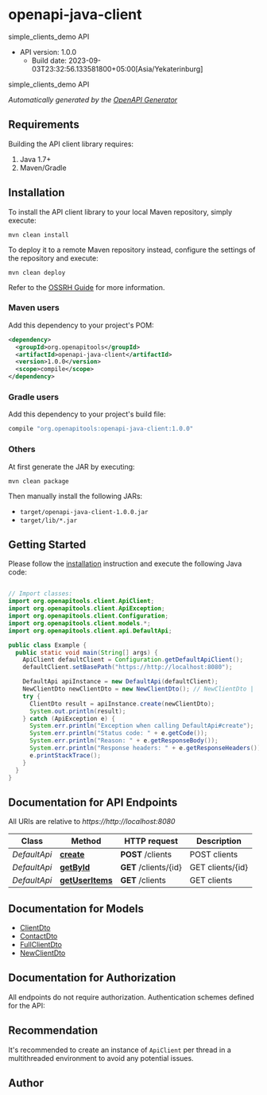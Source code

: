 # openapi-java-client

simple_clients_demo API
- API version: 1.0.0
  - Build date: 2023-09-03T23:32:56.133581800+05:00[Asia/Yekaterinburg]

simple_clients_demo API


*Automatically generated by the [OpenAPI Generator](https://openapi-generator.tech)*


## Requirements

Building the API client library requires:
1. Java 1.7+
2. Maven/Gradle

## Installation

To install the API client library to your local Maven repository, simply execute:

```shell
mvn clean install
```

To deploy it to a remote Maven repository instead, configure the settings of the repository and execute:

```shell
mvn clean deploy
```

Refer to the [OSSRH Guide](http://central.sonatype.org/pages/ossrh-guide.html) for more information.

### Maven users

Add this dependency to your project's POM:

```xml
<dependency>
  <groupId>org.openapitools</groupId>
  <artifactId>openapi-java-client</artifactId>
  <version>1.0.0</version>
  <scope>compile</scope>
</dependency>
```

### Gradle users

Add this dependency to your project's build file:

```groovy
compile "org.openapitools:openapi-java-client:1.0.0"
```

### Others

At first generate the JAR by executing:

```shell
mvn clean package
```

Then manually install the following JARs:

* `target/openapi-java-client-1.0.0.jar`
* `target/lib/*.jar`

## Getting Started

Please follow the [installation](#installation) instruction and execute the following Java code:

```java

// Import classes:
import org.openapitools.client.ApiClient;
import org.openapitools.client.ApiException;
import org.openapitools.client.Configuration;
import org.openapitools.client.models.*;
import org.openapitools.client.api.DefaultApi;

public class Example {
  public static void main(String[] args) {
    ApiClient defaultClient = Configuration.getDefaultApiClient();
    defaultClient.setBasePath("https://http://localhost:8080");

    DefaultApi apiInstance = new DefaultApi(defaultClient);
    NewClientDto newClientDto = new NewClientDto(); // NewClientDto | 
    try {
      ClientDto result = apiInstance.create(newClientDto);
      System.out.println(result);
    } catch (ApiException e) {
      System.err.println("Exception when calling DefaultApi#create");
      System.err.println("Status code: " + e.getCode());
      System.err.println("Reason: " + e.getResponseBody());
      System.err.println("Response headers: " + e.getResponseHeaders());
      e.printStackTrace();
    }
  }
}

```

## Documentation for API Endpoints

All URIs are relative to *https://http://localhost:8080*

Class | Method | HTTP request | Description
------------ | ------------- | ------------- | -------------
*DefaultApi* | [**create**](docs/DefaultApi.md#create) | **POST** /clients | POST clients
*DefaultApi* | [**getById**](docs/DefaultApi.md#getById) | **GET** /clients/{id} | GET clients/{id}
*DefaultApi* | [**getUserItems**](docs/DefaultApi.md#getUserItems) | **GET** /clients | GET clients


## Documentation for Models

 - [ClientDto](docs/ClientDto.md)
 - [ContactDto](docs/ContactDto.md)
 - [FullClientDto](docs/FullClientDto.md)
 - [NewClientDto](docs/NewClientDto.md)


## Documentation for Authorization

All endpoints do not require authorization.
Authentication schemes defined for the API:

## Recommendation

It's recommended to create an instance of `ApiClient` per thread in a multithreaded environment to avoid any potential issues.

## Author



